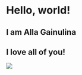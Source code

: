 # Hello, world!

## __I am Alla Gainulina__

## __I love all of you!__

![](../img/artificial-intelligence.jpg)
